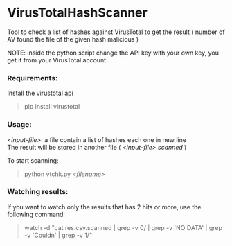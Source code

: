 # VirusTotalHashScanner
Tool to check a list of hashes against VirusTotal to get the result ( number of AV found the file of the given hash malicious )

NOTE: inside the python script change the API key with your own key, you get it from your VirusTotal account


### Requirements:

Install the virustotal api

>	pip install virustotal


### Usage:

*\<input-file\>*: a file contain a list of hashes each one in new line  
The result will be stored in another file ( *\<input-file\>.scanned* )

To start scanning:

> python vtchk.py *\<filename\>*



### Watching results:

If you want to watch only the results that has 2 hits or more, use the following command:

> watch -d "cat res.csv.scanned | grep -v 0/ | grep -v 'NO DATA' | grep -v 'Couldn' | grep -v 1/"

